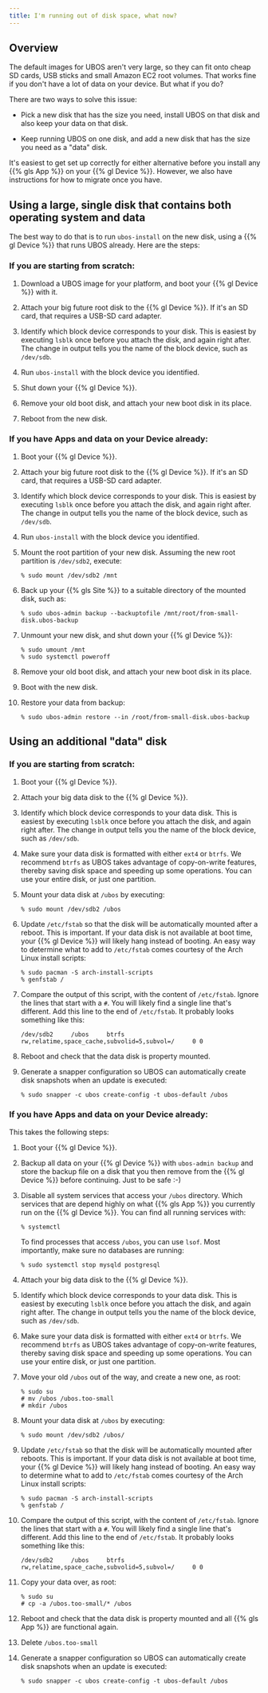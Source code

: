 ```yaml
---
title: I'm running out of disk space, what now?
---
```


## Overview

The default images for UBOS aren't very large, so they can fit onto cheap SD cards, USB
sticks and small Amazon EC2 root volumes. That works fine if you don't have a lot of
data on your device. But what if you do?

There are two ways to solve this issue:

* Pick a new disk that has the size you need, install UBOS on that disk and also keep
  your data on that disk.

* Keep running UBOS on one disk, and add a new disk that has the size you need as a
  "data" disk.

It's easiest to get set up correctly for either alternative before you install any
{{% gls App %}} on your {{% gl Device %}}. However, we also have instructions for how
to migrate once you have.

## Using a large, single disk that contains both operating system and data

The best way to do that is to run ``ubos-install`` on the new disk, using a {{% gl Device %}}
that runs UBOS already. Here are the steps:

### If you are starting from scratch:

1. Download a UBOS image for your platform, and boot your {{% gl Device %}} with it.

1. Attach your big future root disk to the {{% gl Device %}}. If it's an SD card,
   that requires a USB-SD card adapter.

1. Identify which block device corresponds to your disk. This is easiest by executing
   ``lsblk`` once before you attach the disk, and again right after. The change in
   output tells you the name of the block device, such as ``/dev/sdb``.

1. Run ``ubos-install`` with the block device you identified.

1. Shut down your {{% gl Device %}}.

1. Remove your old boot disk, and attach your new boot disk in its place.

1. Reboot from the new disk.

### If you have Apps and data on your Device already:

1. Boot your {{% gl Device %}}.

1. Attach your big future root disk to the {{% gl Device %}}. If it's an SD card,
   that requires a USB-SD card adapter.

1. Identify which block device corresponds to your disk. This is easiest by executing
   ``lsblk`` once before you attach the disk, and again right after. The change in
   output tells you the name of the block device, such as ``/dev/sdb``.

1. Run ``ubos-install`` with the block device you identified.

1. Mount the root partition of your new disk. Assuming
   the new root partition is ``/dev/sdb2``, execute:

   ```
   % sudo mount /dev/sdb2 /mnt
   ```

1. Back up your {{% gls Site %}} to a suitable directory of the mounted disk, such as:

   ```
   % sudo ubos-admin backup --backuptofile /mnt/root/from-small-disk.ubos-backup
   ```

1. Unmount your new disk, and shut down your {{% gl Device %}}:

   ```
   % sudo umount /mnt
   % sudo systemctl poweroff
   ```

1. Remove your old boot disk, and attach your new boot disk in its place.

1. Boot with the new disk.

1. Restore your data from backup:

   ```
   % sudo ubos-admin restore --in /root/from-small-disk.ubos-backup
   ```

## Using an additional "data" disk

### If you are starting from scratch:

1. Boot your {{% gl Device %}}.

1. Attach your big data disk to the {{% gl Device %}}.

1. Identify which block device corresponds to your data disk. This is easiest by executing
   ``lsblk`` once before you attach the disk, and again right after. The change in
   output tells you the name of the block device, such as ``/dev/sdb``.

1. Make sure your data disk is formatted with either ``ext4`` or ``btrfs``. We recommend
   ``btrfs`` as UBOS takes advantage of copy-on-write features, thereby saving disk space
   and speeding up some operations. You can use your entire disk, or just one partition.

1. Mount your data disk at ``/ubos`` by executing:

   ```
   % sudo mount /dev/sdb2 /ubos
   ```

1. Update ``/etc/fstab`` so that the disk will be automatically mounted after a reboot.
   This is important. If your data disk is not available at boot time, your {{% gl Device %}}
   will likely hang instead of booting. An easy way to determine what to add to ``/etc/fstab``
   comes courtesy of the Arch Linux install scripts:

   ```
   % sudo pacman -S arch-install-scripts
   % genfstab /
   ```

1. Compare the output of this script, with the content of ``/etc/fstab``. Ignore the lines
   that start with a ``#``. You will likely find a single line that's different. Add this
   line to the end of ``/etc/fstab``. It probably looks something like this:

   ```
   /dev/sdb2     /ubos     btrfs     rw,relatime,space_cache,subvolid=5,subvol=/     0 0
   ```

1. Reboot and check that the data disk is property mounted.

1. Generate a snapper configuration so UBOS can automatically create disk snapshots when
   an update is executed:

   ```
   % sudo snapper -c ubos create-config -t ubos-default /ubos
   ```

### If you have Apps and data on your Device already:

This takes the following steps:

1. Boot your {{% gl Device %}}.

1. Backup all data on your {{% gl Device %}} with ``ubos-admin backup`` and store the backup
   file on a disk that you then remove from the {{% gl Device %}} before continuing. Just to
   be safe :-)

1. Disable all system services that access your ``/ubos`` directory. Which services that
   are depend highly on what {{% gls App %}} you currently run on the {{% gl Device %}}.
   You can find all running services with:

   ```
   % systemctl
   ```

   To find processes that access ``/ubos``, you can use ``lsof``. Most importantly,
   make sure no databases are running:

   ```
   % sudo systemctl stop mysqld postgresql
   ```

1. Attach your big data disk to the {{% gl Device %}}.

1. Identify which block device corresponds to your data disk. This is easiest by executing
   ``lsblk`` once before you attach the disk, and again right after. The change in
   output tells you the name of the block device, such as ``/dev/sdb``.

1. Make sure your data disk is formatted with either ``ext4`` or ``btrfs``. We recommend
   ``btrfs`` as UBOS takes advantage of copy-on-write features, thereby saving disk space
   and speeding up some operations. You can use your entire disk, or just one partition.

1. Move your old ``/ubos`` out of the way, and create a new one, as root:

   ```
   % sudo su
   # mv /ubos /ubos.too-small
   # mkdir /ubos
   ```

1. Mount your data disk at ``/ubos`` by executing:

   ```
   % sudo mount /dev/sdb2 /ubos/
   ```

1. Update ``/etc/fstab`` so that the disk will be automatically mounted after reboots.
   This is important. If your data disk is not available at boot time, your {{% gl Device %}}
   will likely hang instead of booting. An easy way to determine what to add to ``/etc/fstab``
   comes courtesy of the Arch Linux install scripts:

   ```
   % sudo pacman -S arch-install-scripts
   % genfstab /
   ```

1. Compare the output of this script, with the content of ``/etc/fstab``. Ignore the lines
   that start with a ``#``. You will likely find a single line that's different. Add this
   line to the end of ``/etc/fstab``. It probably looks something like this:

   ```
   /dev/sdb2     /ubos     btrfs     rw,relatime,space_cache,subvolid=5,subvol=/     0 0
   ```

1. Copy your data over, as root:

   ```
   % sudo su
   # cp -a /ubos.too-small/* /ubos
   ```

1. Reboot and check that the data disk is property mounted and all
   {{% gls App %}} are functional again.

1. Delete ``/ubos.too-small``

1. Generate a snapper configuration so UBOS can automatically create disk snapshots when
   an update is executed:

   ```
   % sudo snapper -c ubos create-config -t ubos-default /ubos
   ```
